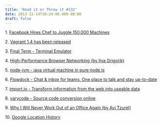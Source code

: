 ```yaml
---
title: 'Read it or Throw it #132'
date: 2013-12-14T10:24:00.000-08:00
draft: false
---
```


1. [Facebook Hires Chef to Juggle 150,000 Machines](http://www.wired.com/wiredenterprise/2013/02/facebook-chef/)

2. [Vagrant 1.4 has been released](http://www.vagrantup.com/blog/vagrant-1-4.html)

3. [Final Term - Terminal Emulator](http://finalterm.org/)

4. [High-Performance Browser Networking (by Ilya Grigorik)](http://chimera.labs.oreilly.com/books/1230000000545/index.html)

5. [node-jvm - java virtual machine in pure node.js](https://github.com/YaroslavGaponov/node-jvm)

6. [Flowdock - Chat & inbox for teams. One place to talk and stay up-to-date](https://www.flowdock.com/)

7. [import.io - Transform information from the web into useable data](http://import.io/)

8. [varycode - Source code conversion online](https://varycode.com/)

9. [Why I Will Never Work Out of an Office Again (by Avi Tzurel)](http://avi.io/blog/2013/12/06/why-i-will-never-work-out-of-an-office-again/)

10. [Google Location History](https://maps.google.com/locationhistory/)
